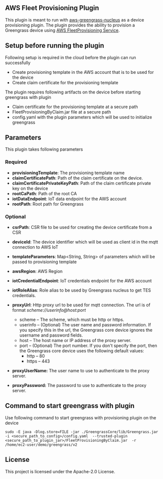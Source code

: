 ## AWS Fleet Provisioning Plugin

This plugin is meant to run with [aws-greengrass-nucleus](https://github.com/aws-greengrass/aws-greengrass-nucleus) 
as a device provisioning plugin. The plugin provides the ability to provision a Greengrass device using 
[AWS FleetProvisioning Service](https://docs.aws.amazon.com/iot/latest/developerguide/provision-wo-cert.html). 

## Setup before running the plugin
Following setup is required in the cloud before the plugin can run successfully
- Create provisioning template in the AWS account that is to be used for the device
- Create claim certificate for the provisioning template

The plugin requires following artifacts on the device before starting greengrass with plugin
- Claim certificate for the provisioning template at a secure path
- FleetProvisioningByClaim.jar file at a secure path
- config.yaml with the plugin parameters which will be used to initialize greengrass

## Parameters
This plugin takes following parameters

### Required
- **provisioningTemplate**: The provisioning template name
- **claimCertificatePath**: Path of the claim certificate on the device.
- **claimCertificatePrivateKeyPath**: Path of the claim certificate private key on the device
- **rootCaPath**: Path of the root CA
- **iotDataEndpoint**: IoT data endpoint for the AWS account
- **rootPath**: Root path for Greengrass

### Optional
- **csrPath**: CSR file to be used for creating the device certificate from a CSR
- **deviceId**: The device identifier which will be used as client id in the mqtt connection to AWS IoT
- **templateParameters**: Map<String, String> of parameters which will be passed to provisioning template 
- **awsRegion**: AWS Region
- **iotCredentialEndpoint**: IoT credentials endpoint for the AWS account
- **iotRoleAlias**: Role alias to be used by Greengrass nucleus to get TES credentials.
- **proxyUrl**: Http proxy url to be used for mqtt connection. The url is of format
  *scheme://userinfo@host:port* 
    - scheme – The scheme, which must be http or https.
    - userinfo – (Optional) The user name and password information. If you specify this in the url, the Greengrass core device ignores the username and password fields.
    - host – The host name or IP address of the proxy server.
    - port – (Optional) The port number. If you don't specify the port, then the Greengrass core device uses the following default values:
        - http – 80
        - https – 443
    
- **proxyUserName:** The user name to use to authenticate to the proxy server.
- **proxyPassword:** The password to use to authenticate to the proxy server.

## Command to start greengrass with plugin

Use following command to start greengrass with provisioning plugin on the device

`sudo -E java -Dlog.store=FILE -jar ./GreengrassCore/lib/Greengrass.jar 
-i <secure_path_to_config>/config.yaml 
--trusted-plugin <secure_path_to_plugin_jar>/FleetProvisioningByClaim.jar 
-r /home/ec2-user/demo/greengrass/v2`


## License
This project is licensed under the Apache-2.0 License.


